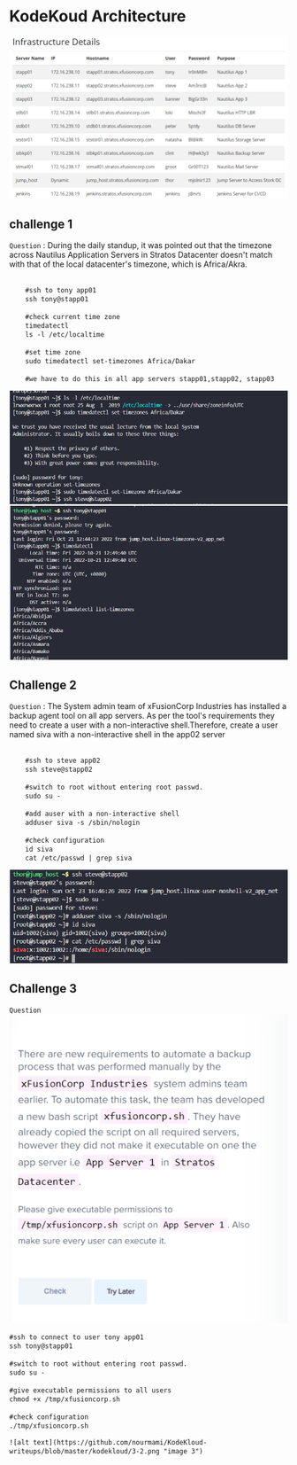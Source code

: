 # KodeKoud Architecture


![alt text](https://github.com/nourmami/KodeKloud-writeups/blob/master/kodekloud/0.png "image 1")



## challenge 1

`Question` :  During the daily standup, it was pointed out that the timezone across Nautilus Application Servers in Stratos Datacenter doesn't match with that of the local datacenter's timezone, which is Africa/Akra. 

```shell

    #ssh to tony app01
    ssh tony@stapp01
    
    #check current time zone
    timedatectl
    ls -l /etc/localtime

    #set time zone
    sudo timedatectl set-timezones Africa/Dakar

    #we have to do this in all app servers stapp01,stapp02, stapp03

```
![alt text](https://github.com/nourmami/KodeKloud-writeups/blob/master/kodekloud/1.png "image 1")
![alt text](https://github.com/nourmami/KodeKloud-writeups/blob/master/kodekloud/11.png "image 1")

## Challenge 2

`Question` :  The System admin team of xFusionCorp Industries has installed a backup agent tool on all app servers. As per the tool's requirements they need to create a user with a non-interactive shell.Therefore, create a user named siva with a non-interactive shell in the app02 server
```shell

    #ssh to steve app02
    ssh steve@stapp02
    
    #switch to root without entering root passwd.
    sudo su -

    #add auser with a non-interactive shell 
    adduser siva -s /sbin/nologin

    #check configuration
    id siva
    cat /etc/passwd | grep siva
```
![alt text](https://github.com/nourmami/KodeKloud-writeups/blob/master/kodekloud/2-2.png "image 2")


## Challenge 3

`Question` 
![alt text](https://github.com/nourmami/KodeKloud-writeups/blob/master/kodekloud/3-1.png "image 3")

    #ssh to connect to user tony app01
    ssh tony@stapp01
    
    #switch to root without entering root passwd.
    sudo su -

    #give executable permissions to all users 
    chmod +x /tmp/xfusioncorp.sh

    #check configuration
    ./tmp/xfusioncorp.sh
```
![alt text](https://github.com/nourmami/KodeKloud-writeups/blob/master/kodekloud/3-2.png "image 3")



